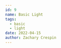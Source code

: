 ```yaml
---
id: 9
name: Basic Light
tags: 
  - basic
  - light
date: 2022-04-15
author: Zachary Crespin
---
```


